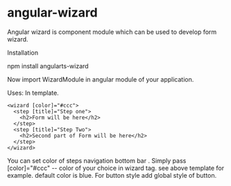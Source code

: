# angular-wizard

Angular wizard is component module which can be used to develop form wizard. 

Installation 

 npm install angularts-wizard


Now import WizardModule in angular module of your application. 

Uses: 
In template. 
```
<wizard [color]="#ccc">
  <step [title]="Step one">
    <h2>Form will be here</h2>
  </step>
  <step [title]="Step Two">
    <h2>Second part of Form will be here</h2>
  </step>
</wizard>
```

You can set color of steps navigation bottom bar . 
Simply pass  [color]="#ccc"  -- color of your choice in wizard tag. see above template for example. default color is blue. 
For button style add global style of button. 
